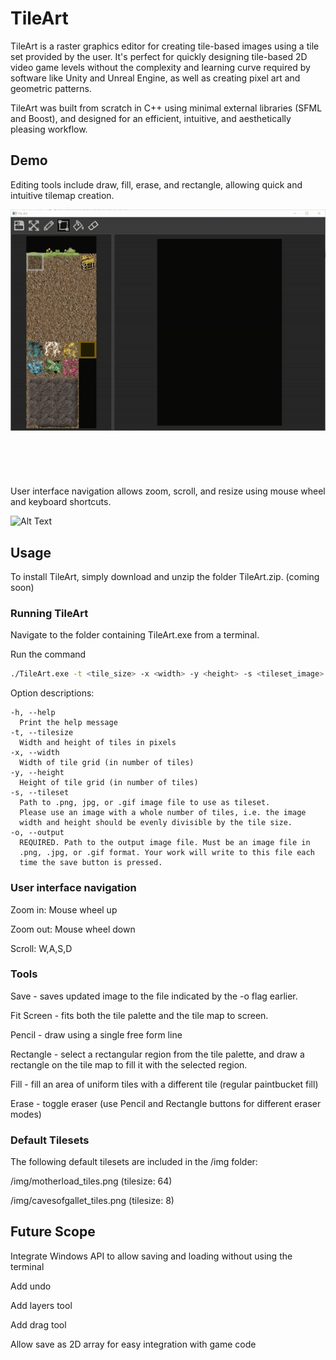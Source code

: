 # TileArt

TileArt is a raster graphics editor for creating tile-based images using a tile set provided by the user. It's perfect for quickly designing tile-based 2D video game levels without the complexity and learning curve required by software like Unity and Unreal Engine, as well as creating pixel art and geometric patterns.

TileArt was built from scratch in C++ using minimal external libraries (SFML and Boost), and designed for an efficient, intuitive, and aesthetically pleasing workflow. 

## Demo

Editing tools include draw, fill, erase, and rectangle, allowing quick and intuitive tilemap creation. 

![Alt Text](https://github.com/maria-kalyuzhny/tile-art/blob/master/media/gif1.gif)
<br/><br/>
<br/><br/>
<br/><br/>
User interface navigation allows zoom, scroll, and resize using mouse wheel and keyboard shortcuts.

![Alt Text](https://github.com/maria-kalyuzhny/tile-art/blob/master/media/gif2.gif)

## Usage

To install TileArt, simply download and unzip the folder TileArt.zip. (coming soon)

### Running TileArt
Navigate to the folder containing TileArt.exe from a terminal.

Run the command
```bash
./TileArt.exe -t <tile_size> -x <width> -y <height> -s <tileset_image> -o <output_image>
```
Option descriptions:
```
-h, --help
  Print the help message
-t, --tilesize
  Width and height of tiles in pixels
-x, --width
  Width of tile grid (in number of tiles)
-y, --height
  Height of tile grid (in number of tiles)
-s, --tileset
  Path to .png, jpg, or .gif image file to use as tileset.
  Please use an image with a whole number of tiles, i.e. the image
  width and height should be evenly divisible by the tile size.
-o, --output
  REQUIRED. Path to the output image file. Must be an image file in
  .png, .jpg, or .gif format. Your work will write to this file each
  time the save button is pressed.
```

### User interface navigation
Zoom in:	Mouse wheel up

Zoom out:	Mouse wheel down

Scroll:		W,A,S,D

### Tools
Save - saves updated image to the file indicated by the -o flag earlier.

Fit Screen - fits both the tile palette and the tile map to screen.

Pencil - draw using a single free form line

Rectangle - select a rectangular region from the tile palette, and draw a rectangle on the tile map to fill it with the selected region.

Fill - fill an area of uniform tiles with a different tile (regular paintbucket fill)

Erase - toggle eraser (use Pencil and Rectangle buttons for different eraser modes)

### Default Tilesets
The following default tilesets are included in the /img folder:

/img/motherload_tiles.png (tilesize: 64)

/img/cavesofgallet_tiles.png (tilesize: 8)

## Future Scope
Integrate Windows API to allow saving and loading without using the terminal

Add undo

Add layers tool

Add drag tool

Allow save as 2D array for easy integration with game code
